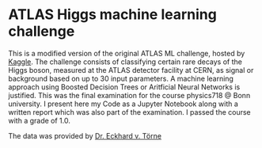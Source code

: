 # ATLAS Higgs machine learning challenge

This is a modified version of the original ATLAS ML challenge, hosted by [Kaggle](https://www.kaggle.com/c/higgs-boson). The challenge consists of classifying certain rare decays of the Higgs boson, measured at the ATLAS detector facility at CERN, as signal or background based on up to 30 input parameters. A machine learning approach using Boosted Decision Trees or Aritficial Neural Networks is justified. This was the final examination for the course physics718 @ Bonn university. I present here my Code as a Jupyter Notebook along with a written report which was also part of the examination. I passed the course with a grade of 1.0.

The data was provided by [Dr. Eckhard v. Törne](https://web.physik.uni-bonn.de/members/vcard.php?v=251)
